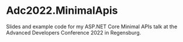 # Adc2022.MinimalApis
Slides and example code for my ASP.NET Core Minimal APIs talk at the Advanced Developers Conference 2022 in Regensburg.
